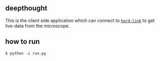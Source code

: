 deepthought
--
This is the client side application which can connect to [`hard-link`](https://github.com/ndsystems/hard-link) to get live-data from the microscope.

how to run
--
`$ python -i run.py`
